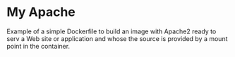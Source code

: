 # My Apache

Example of a simple Dockerfile to build an image with Apache2 ready to serv a Web site or application and whose the source is provided by a mount point in the container.

